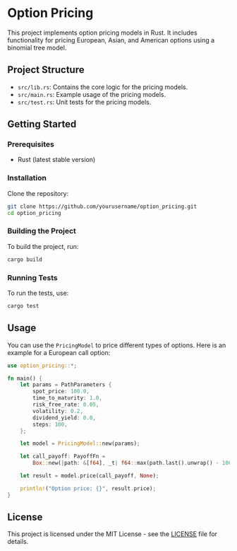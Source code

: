 # Option Pricing

This project implements option pricing models in Rust. It includes functionality for pricing European, Asian, and American options using a binomial tree model.

## Project Structure

- `src/lib.rs`: Contains the core logic for the pricing models.
- `src/main.rs`: Example usage of the pricing models.
- `src/test.rs`: Unit tests for the pricing models.

## Getting Started

### Prerequisites

- Rust (latest stable version)

### Installation

Clone the repository:

```sh
git clone https://github.com/yourusername/option_pricing.git
cd option_pricing
```

### Building the Project

To build the project, run:

```sh
cargo build
```

### Running Tests

To run the tests, use:

```sh
cargo test
```

## Usage

You can use the `PricingModel` to price different types of options. Here is an example for a European call option:

```rust
use option_pricing::*;

fn main() {
    let params = PathParameters {
        spot_price: 100.0,
        time_to_maturity: 1.0,
        risk_free_rate: 0.05,
        volatility: 0.2,
        dividend_yield: 0.0,
        steps: 100,
    };

    let model = PricingModel::new(params);

    let call_payoff: PayoffFn =
        Box::new(|path: &[f64], _t| f64::max(path.last().unwrap() - 100.0, 0.0));

    let result = model.price(call_payoff, None);

    println!("Option price: {}", result.price);
}
```

## License

This project is licensed under the MIT License - see the [LICENSE](./LICENSE) file for details.